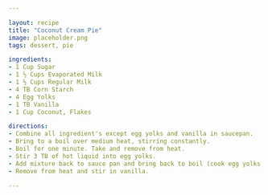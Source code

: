 ```yaml
---

layout: recipe
title: "Coconut Cream Pie"
image: placeholder.png
tags: dessert, pie

ingredients:
- 1 Cup Sugar
- 1 ½ Cups Evaporated Milk
- 1 ½ Cups Regular Milk
- 4 TB Corn Starch
- 4 Egg Yolks
- 1 TB Vanilla
- 1 Cup Coconut, Flakes

directions:
- Combine all ingredient's except egg yolks and vanilla in saucepan.
- Bring to a boil over medium heat, stirring constantly.
- Boil for one minute. Take and remove from heat.
- Stir 3 TB of hot liquid into egg yolks.
- Add mixture back to sauce pan and bring back to boil (cook egg yolks...possibly optional).
- Remove from heat and stir in vanilla. 

---
```

